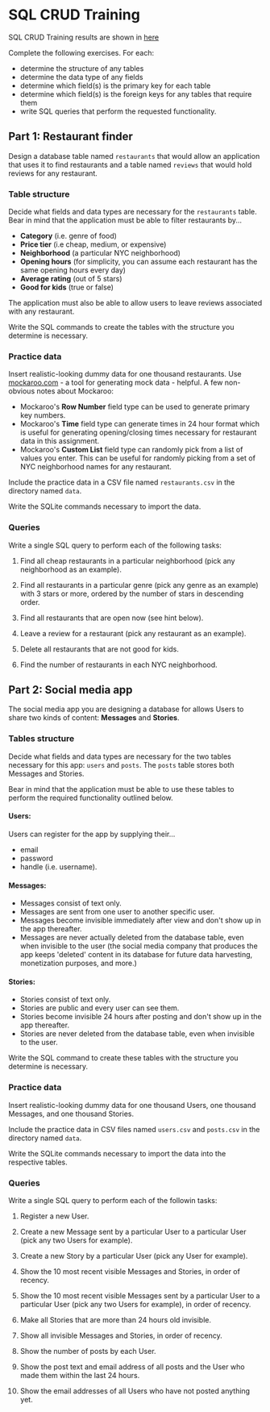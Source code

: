 # SQL CRUD Training

SQL CRUD Training results are shown in [here](./SQLCRUD.md)

Complete the following exercises. For each:

- determine the structure of any tables
- determine the data type of any fields
- determine which field(s) is the primary key for each table
- determine which field(s) is the foreign keys for any tables that require them
- write SQL queries that perform the requested functionality.

## Part 1: Restaurant finder

Design a database table named `restaurants` that would allow an application that uses it to find restaurants and a table named `reviews` that would hold reviews for any restaurant.

### Table structure

Decide what fields and data types are necessary for the `restaurants` table. Bear in mind that the application must be able to filter restaurants by...

- **Category** (i.e. genre of food)
- **Price tier** (i.e cheap, medium, or expensive)
- **Neighborhood** (a particular NYC neighborhood)
- **Opening hours** (for simplicity, you can assume each restaurant has the same opening hours every day)
- **Average rating** (out of 5 stars)
- **Good for kids** (true or false)

The application must also be able to allow users to leave reviews associated with any restaurant.

Write the SQL commands to create the tables with the structure you determine is necessary.

### Practice data

Insert realistic-looking dummy data for one thousand restaurants. Use [mockaroo.com](https://mockaroo.com) - a tool for generating mock data - helpful. A few non-obvious notes about Mockaroo:

- Mockaroo's **Row Number** field type can be used to generate primary key numbers.
- Mockaroo's **Time** field type can generate times in 24 hour format which is useful for generating opening/closing times necessary for restaurant data in this assignment.
- Mockaroo's **Custom List** field type can randomly pick from a list of values you enter. This can be useful for randomly picking from a set of NYC neighborhood names for any restaurant.

Include the practice data in a CSV file named `restaurants.csv` in the directory named `data`.

Write the SQLite commands necessary to import the data.

### Queries

Write a single SQL query to perform each of the following tasks:

1. Find all cheap restaurants in a particular neighborhood (pick any neighborhood as an example).

1. Find all restaurants in a particular genre (pick any genre as an example) with 3 stars or more, ordered by the number of stars in descending order.

1. Find all restaurants that are open now (see hint below).

1. Leave a review for a restaurant (pick any restaurant as an example).

1. Delete all restaurants that are not good for kids.

1. Find the number of restaurants in each NYC neighborhood.

## Part 2: Social media app

The social media app you are designing a database for allows Users to share two kinds of content: **Messages** and **Stories**.

### Tables structure

Decide what fields and data types are necessary for the two tables necessary for this app: `users` and `posts`. The `posts` table stores both Messages and Stories.

Bear in mind that the application must be able to use these tables to perform the required functionality outlined below.

#### Users:

Users can register for the app by supplying their...

- email
- password
- handle (i.e. username).

#### Messages:

- Messages consist of text only.
- Messages are sent from one user to another specific user.
- Messages become invisible immediately after view and don't show up in the app thereafter.
- Messages are never actually deleted from the database table, even when invisible to the user (the social media company that produces the app keeps 'deleted' content in its database for future data harvesting, monetization purposes, and more.)

#### Stories:

- Stories consist of text only.
- Stories are public and every user can see them.
- Stories become invisible 24 hours after posting and don't show up in the app thereafter.
- Stories are never deleted from the database table, even when invisible to the user.

Write the SQL command to create these tables with the structure you determine is necessary.

### Practice data

Insert realistic-looking dummy data for one thousand Users, one thousand Messages, and one thousand Stories.

Include the practice data in CSV files named `users.csv` and `posts.csv` in the directory named `data`.

Write the SQLite commands necessary to import the data into the respective tables.

### Queries

Write a single SQL query to perform each of the followin tasks:

1. Register a new User.

1. Create a new Message sent by a particular User to a particular User (pick any two Users for example).

1. Create a new Story by a particular User (pick any User for example).

1. Show the 10 most recent visible Messages and Stories, in order of recency.

1. Show the 10 most recent visible Messages sent by a particular User to a particular User (pick any two Users for example), in order of recency.

1. Make all Stories that are more than 24 hours old invisible.

1. Show all invisible Messages and Stories, in order of recency.

1. Show the number of posts by each User.

1. Show the post text and email address of all posts and the User who made them within the last 24 hours.

1. Show the email addresses of all Users who have not posted anything yet.
